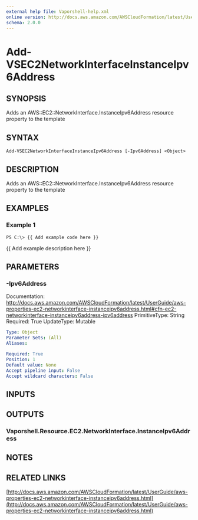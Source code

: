 ```yaml
---
external help file: Vaporshell-help.xml
online version: http://docs.aws.amazon.com/AWSCloudFormation/latest/UserGuide/aws-properties-ec2-networkinterface-instanceipv6address.html
schema: 2.0.0
---
```


# Add-VSEC2NetworkInterfaceInstanceIpv6Address

## SYNOPSIS
Adds an AWS::EC2::NetworkInterface.InstanceIpv6Address resource property to the template

## SYNTAX

```
Add-VSEC2NetworkInterfaceInstanceIpv6Address [-Ipv6Address] <Object>
```

## DESCRIPTION
Adds an AWS::EC2::NetworkInterface.InstanceIpv6Address resource property to the template

## EXAMPLES

### Example 1
```
PS C:\> {{ Add example code here }}
```

{{ Add example description here }}

## PARAMETERS

### -Ipv6Address
Documentation: http://docs.aws.amazon.com/AWSCloudFormation/latest/UserGuide/aws-properties-ec2-networkinterface-instanceipv6address.html#cfn-ec2-networkinterface-instanceipv6address-ipv6address
PrimitiveType: String
Required: True
UpdateType: Mutable

```yaml
Type: Object
Parameter Sets: (All)
Aliases: 

Required: True
Position: 1
Default value: None
Accept pipeline input: False
Accept wildcard characters: False
```

## INPUTS

## OUTPUTS

### Vaporshell.Resource.EC2.NetworkInterface.InstanceIpv6Address

## NOTES

## RELATED LINKS

[http://docs.aws.amazon.com/AWSCloudFormation/latest/UserGuide/aws-properties-ec2-networkinterface-instanceipv6address.html](http://docs.aws.amazon.com/AWSCloudFormation/latest/UserGuide/aws-properties-ec2-networkinterface-instanceipv6address.html)

